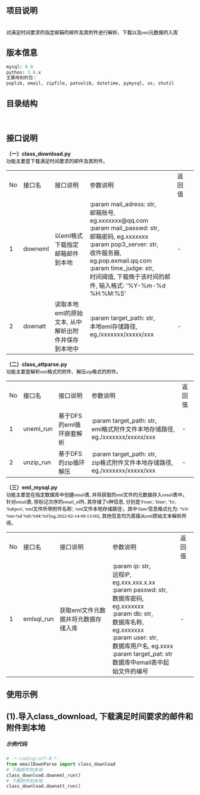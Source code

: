 ## 项目说明
<br/>
<font face = "黑体" color=black size=2>对满足时间要求的指定邮箱的邮件及其附件进行解析、下载以及eml元数据的入库</font>
<br/>

## 版本信息
```python
mysql: 8.0
python: 3.6.x
主要用到的包：
poplib, email, zipfile, patoolib, datetime, pymysql, os, shutil
```
## 目录结构
<br/>


## 接口说明
**（一）class_download.py**
<br/>
<font face = "黑体" color=black size=2>功能主要是下载满足时间要求的邮件及其附件。</font>

<table>
  <tr>
    <td>No</td>
    <td>接口名</td>
    <td>接口说明</td>
    <td>参数说明</td>
    <td>返回值</td>
  </tr>
  <tr>
    <td rowspan="1">1</td>
    <td>downeml</td>
    <td>以eml格式下载指定邮箱邮件到本地</td>
    <td>
      :param mail_adress: str, <br/> 邮箱账号, eg.xxxxxxx@qq.com<br/>
      :param mail_passwd: str, <br/> 邮箱密码, eg.xxxxxxx<br/>
      :param pop3_server: str, <br/> 收件服务器, eg.pop.exmail.qq.com<br/>
      :param time_judge: str, <br/> 时间阈值, 下载晚于该时间的邮件, 输入格式: '%Y-%m-%d %H:%M:%S'<br/>
    </td>
    <td>
      -
    </td>
  </tr>
  <tr>
    <td rowspan="1">2</td>
    <td>downatt</td>
    <td>读取本地eml的原始文本, 从中解析出附件并保存到本地中</td>
    <td>:param target_path: str,<br/> 本地eml存储路径, eg./xxxxxxx/xxxxx/xxx
    <td>
      -
    <td/>
  <tr/>
</table>

**（二）class_attparse.py**
<br/>
<font face = "黑体" color=black size=2>功能主要是解析eml格式的附件、解压zip格式的附件。</font>

<table>
  <tr>
    <td>No</td>
    <td>接口名</td>
    <td>接口说明</td>
    <td>参数说明</td>
    <td>返回值</td>
  </tr>
  <tr>
    <td rowspan="1">1</td>
    <td>uneml_run</td>
    <td>基于DFS的eml循环嵌套解析</td>
    <td>
      :param target_path: str, <br/> eml格式附件文件本地存储路径, eg./xxxxxxx/xxxxx/xxx</td>
    <td>
      -
    </td>
  </tr>
  <tr>
    <td rowspan="1">2</td>
    <td>unzip_run</td>
    <td>基于DFS的zip循环解压</td>
    <td>
      :param target_path: str, <br/> zip格式附件文件本地存储路径, eg./xxxxxxx/xxxxx/xxx</td>
    <td>
      -
    </td>
  </tr>
</table>
    
**（三）eml_mysql.py**
<br/>
<font face = "黑体" color=black size=2>功能主要是在指定数据库中创建email表, 并将获取的eml文件的元数据存入email表中。</font>
<br/>
<font face = "黑体" color=black size=2>针对email表, 除标记次序的email_id外, 其存储了6种信息, 分别是'From', 'Date', 'To', 'Subject', 'eml文件所带附件名称', 'eml文件本地存储路径'。其中'Date'信息格式化为: '%Y-%m-%d %H:%M:%S'[eg.2022-02-14 09:13:00], 其他信息均为直接从eml原始文本解析所得。</font>
<table>
  <tr>
    <td>No</td>
    <td>接口名</td>
    <td>接口说明</td>
    <td>参数说明</td>
    <td>返回值</td>
  </tr>
  <tr>
    <td rowspan="1">1</td>
    <td>emlsql_run</td>
    <td>获取eml文件元数据并将元数据存储入库</td>
    <td>
      :param ip: str, <br/> 远程IP, eg.xxx.xxx.x.xx<br/>
      :param passwd: str, <br/> 数据库密码, eg.xxxxxxx<br/>
      :param db: str, <br/> 数据库名称, eg.xxxxxxx<br/>
      :param user: str, <br/> 数据库用户名, eg.xxxx<br/>
      :param target_pat: str <br/> 数据库中email表中起始文件的编号<br/>
    </td>
    <td>
      -
    </td>
  </tr>
</table>

## 使用示例
## (1).导入class_download, 下载满足时间要求的邮件和附件到本地
##### 示例代码
```python
# -*-coding:utf-8-*-
from emailDownParse import class_download
# 下载邮件到本地
class_download.downeml_run()
# 下载附件到本地
class_download.downatt_run()

```
    
    
    
    
    
    
    
